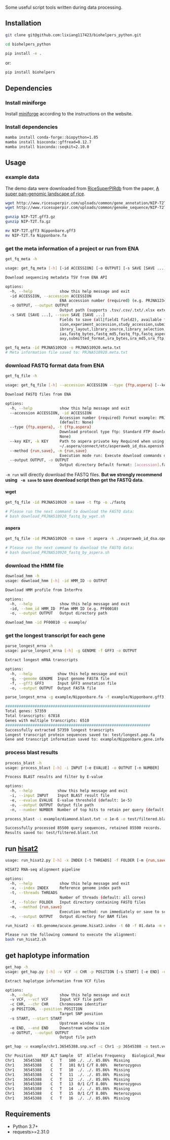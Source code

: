 Some useful script tools written during data processing.

## Installation

```bash
git clone git@github.com:lixiang117423/biohelpers_python.git

cd biohelpers_python

pip install -e .
```

or:

```bash
pip install biohelpers
```

## Dependencies

### Install miniforge

Install [miniforge](https://github.com/conda-forge/miniforge) according to the instructions on the website.

### Install dependencies

```bash
mamba install conda-forge::biopython=1.85
mamba install bioconda::gffread=0.12.7
mamba install bioconda::seqkit=2.10.0

```

## Usage

### example data

The demo data were downloaded from [RiceSuperPIRdb](http://www.ricesuperpir.com/web/download) from the paper, [A super pan-genomic landscape of rice](https://www.nature.com/articles/s41422-022-00685-z).

```bash
wget http://www.ricesuperpir.com/uploads/common/gene_annotation/NIP-T2T.gff3.gz
wget http://www.ricesuperpir.com/uploads/common/genome_sequence/NIP-T2T.fa.gz

gunzip NIP-T2T.gff3.gz
gunzip NIP-T2T.fa.gz

mv NIP-T2T.gff3 Nipponbare.gff3
mv NIP-T2T.fa Nipponbare.fa
```

### get the meta information of a project or run from ENA

```bash
get_fq_meta -h

usage: get_fq_meta [-h] [-id ACCESSION] [-o OUTPUT] [-s SAVE [SAVE ...]]

Download sequencing metadata TSV from ENA API

options:
  -h, --help            show this help message and exit
  -id ACCESSION, --accession ACCESSION
                        ENA accession number (required) (e.g. PRJNA123456)
  -o OUTPUT, --output OUTPUT
                        Output path (supports .tsv/.csv/.txt/.xlsx extensions, default: ./tmp/[accession].meta.tsv)
  -s SAVE [SAVE ...], --save SAVE [SAVE ...]
                        Fields to save (all|field1 field2), available fields: secondary_study_accession,sample_accession,secondary_sample_acces  
                        sion,experiment_accession,study_accession,submission_accession,tax_id,scientific_name,instrument_model,nominal_length,l  
                        ibrary_layout,library_source,library_selection,base_count,first_public,last_updated,study_title,experiment_alias,run_al  
                        ias,fastq_bytes,fastq_md5,fastq_ftp,fastq_aspera,fastq_galaxy,submitted_bytes,submitted_md5,submitted_ftp,submitted_gal  
                        axy,submitted_format,sra_bytes,sra_md5,sra_ftp,sample_alias,broker_name,sample_title,nominal_sdev,bam_ftp,bam_bytes 
```

```bash
get_fq_meta -id PRJNA510920 -o PRJNA510920.meta.txt
# Meta information file saved to: PRJNA510920.meta.txt
```

### download FASTQ format data from ENA

```bash
get_fq_file -h

usage: get_fq_file [-h] --accession ACCESSION --type {ftp,aspera} [--key KEY] [--method {run,save}] [--output OUTPUT]

Download FASTQ files from ENA

options:
  -h, --help            show this help message and exit
  --accession ACCESSION, -id ACCESSION
                        Accession number (required) Format example: PRJNA661210/SRP000123 Supports ENA/NCBI standard accession formats
                        (default: None)
  --type {ftp,aspera}, -t {ftp,aspera}
                        Download protocol type ftp: Standard FTP download aspera: High-speed transfer protocol (requires private key) (default:  
                        None)
  --key KEY, -k KEY     Path to aspera private key Required when using aspera protocol Default location:
                        ~/.aspera/connect/etc/asperaweb_id_dsa.openssh (default: None)
  --method {run,save}, -m {run,save}
                        Execution mode run: Execute download commands directly save: Generate download script (default) (default: save)
  --output OUTPUT, -o OUTPUT
                        Output directory Default format: [accession].fastq.download Auto-create missing directories (default: None)
```

`-m run` will directly download the FASTQ files.  **But we strongly recommend using ` -m save` to save download script then get the FASTQ data.**

#### wget

```bash
get_fq_file -id PRJNA510920 -m save -t ftp -o ./fastq

# Please run the next command to download the FASTQ data:
# bash download_PRJNA510920_fastq_by_wget.sh
```

#### aspera

```bash
get_fq_file -id PRJNA510920 -m save -t aspera -k ./asperaweb_id_dsa.openssh  -o ./fastq

# Please run the next command to download the FASTQ data:
# bash download_PRJNA510920_fastq_by_aspera.sh
```

### download the HMM file

```bash
download_hmm -h
usage: download_hmm [-h] -id HMM_ID -o OUTPUT

Download HMM profile from InterPro

options:
  -h, --help            show this help message and exit
  -id, --hmm_id HMM_ID  Pfam HMM ID (e.g. PF00010)
  -o, --output OUTPUT   Output directory path

```

```bash
download_hmm -id PF00010 -o example/
```

### get the longest transcript for each gene

```bash
parse_longest_mrna -h
usage: parse_longest_mrna [-h] -g GENOME -f GFF3 -o OUTPUT

Extract longest mRNA transcripts

options:
  -h, --help           show this help message and exit
  -g, --genome GENOME  Input genome FASTA file
  -f, --gff3 GFF3      Input GFF3 annotation file
  -o, --output OUTPUT  Output FASTA file
```

```bash
parse_longest_mrna -g example/Nipponbare.fa -f example/Nipponbare.gff3 -o test/longest.pep.fa
```

```bash
################################################################
Total genes: 57359
Total transcripts: 67818
Genes with multiple transcripts: 6510
################################################################
Successfully extracted 57359 longest transcripts
Longest transcript protein sequences saved to: test/longest.pep.fa
Gene and transcript information saved to: example/Nipponbare.gene.info.txt
```

### process blast results

```bash
process_blast -h
usage: process_blast [-h] -i INPUT [-e EVALUE] -o OUTPUT [-n NUMBER]

Process BLAST results and filter by E-value

options:
  -h, --help           show this help message and exit
  -i, --input INPUT    Input BLAST result file
  -e, --evalue EVALUE  E-value threshold (default: 1e-5)
  -o, --output OUTPUT  Output file path
  -n, --number NUMBER  Number of top hits to retain per query (default: 1)
```

```bash
process_blast -i example/diamond.blast.txt -e 1e-6 -o test/filtered.blast.txt
```

```bash
Successfully processed 85500 query sequences, retained 85500 records.
Results saved to: test/filtered.blast.txt
```

## run [hisat2](https://github.com/DaehwanKimLab/hisat2)

```bash
usage: run_hisat2.py [-h] -x INDEX [-t THREADS] -f FOLDER [-m {run,save}] -o OUTPUT

HISAT2 RNA-seq alignment pipeline

options:
  -h, --help            show this help message and exit
  -x, --index INDEX     Reference genome index path
  -t, --threads THREADS
                        Number of threads (default: all cores)
  -f, --folder FOLDER   Input directory containing FASTQ files
  -m, --method {run,save}
                        Execution method: run immediately or save to script
  -o, --output OUTPUT   Output directory for BAM files
```

```bash
run_hisat2 -x 03.genome/acuce.genome.hisat2.index -t 60 -f 01.data -m save -o 04.mapping 
```

```bash
Please run the following command to execute the alignment:
bash run_hisat2.sh
```

## get haplotype information

```bash 
get_hap -h
usage: get_hap.py [-h] -v VCF -c CHR -p POSITION [-s START] [-e END] -o OUTPUT

Extract haplotype information from VCF files

options:
  -h, --help            show this help message and exit
  -v VCF, --vcf VCF     Input VCF file path
  -c CHR, --chr CHR     Chromosome identifier
  -p POSITION, --position POSITION
                        Target SNP position
  -s START, --start START
                        Upstream window size
  -e END, --end END     Downstream window size
  -o OUTPUT, --output OUTPUT
                        Output file path
```

```bash
get_hap -v example/chr1.36545388.snp.vcf -c Chr1 -p 36545388 -o test.vcf.txt
```

```bash
Chr	Position	REF	ALT	Sample	GT	Alleles	Frequency	Biological_Meaning
Chr1	36545388	C	T	100	./.	./.	85.86%	Missing
Chr1	36545388	C	T	101	0/1	C/T	8.08%	Heterozygous
Chr1	36545388	C	T	10	./.	./.	85.86%	Missing
Chr1	36545388	C	T	11	./.	./.	85.86%	Missing
Chr1	36545388	C	T	12	./.	./.	85.86%	Missing
Chr1	36545388	C	T	13	0/1	C/T	8.08%	Heterozygous
Chr1	36545388	C	T	14	./.	./.	85.86%	Missing
Chr1	36545388	C	T	15	0/1	C/T	8.08%	Heterozygous
Chr1	36545388	C	T	16	./.	./.	85.86%	Missing
```


## Requirements

- Python 3.7+
- requests>=2.31.0

